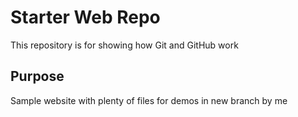 # Starter Web Repo

This repository is for showing how Git and GitHub work

## Purpose

Sample website with plenty of files for demos 
in new branch by me
